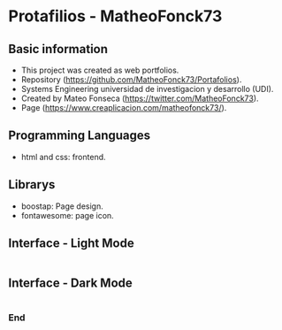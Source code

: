 # Protafilios - MatheoFonck73

## Basic information
- This project was created as web portfolios.
- Repository (https://github.com/MatheoFonck73/Portafolios).
- Systems Engineering universidad de investigacion y desarrollo (UDI).
- Created by Mateo Fonseca (https://twitter.com/MatheoFonck73).
- Page (https://www.creaplicacion.com/matheofonck73/).

## Programming Languages
- html and css: frontend.

## Librarys
- boostap: Page design.
- fontawesome: page icon.

## Interface - Light Mode
![]()

## Interface - Dark Mode
![]()

### End

